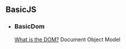 ## BasicJS

*
  ### BasicDom
  [What is the DOM?](https://css-tricks.com/dom/)
  Document Object Model
